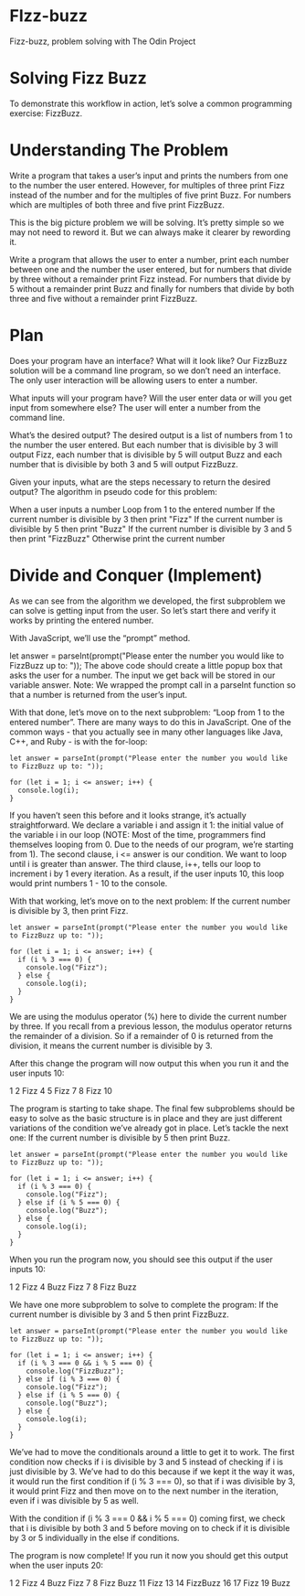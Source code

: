 # FIzz-buzz
Fizz-buzz, problem solving with The Odin Project

# Solving Fizz Buzz
To demonstrate this workflow in action, let’s solve a common programming exercise: FizzBuzz.

# Understanding The Problem
Write a program that takes a user’s input and prints the numbers from one to the number the user entered. However, for multiples of three print Fizz instead of the number and for the multiples of five print Buzz. For numbers which are multiples of both three and five print FizzBuzz.

This is the big picture problem we will be solving. It’s pretty simple so we may not need to reword it. But we can always make it clearer by rewording it.

Write a program that allows the user to enter a number, print each number between one and the number the user entered, but for numbers that divide by three without a remainder print Fizz instead. For numbers that divide by 5 without a remainder print Buzz and finally for numbers that divide by both three and five without a remainder print FizzBuzz.

# Plan
Does your program have an interface? What will it look like? Our FizzBuzz solution will be a command line program, so we don’t need an interface. The only user interaction will be allowing users to enter a number.

What inputs will your program have? Will the user enter data or will you get input from somewhere else? The user will enter a number from the command line.

What’s the desired output? The desired output is a list of numbers from 1 to the number the user entered. But each number that is divisible by 3 will output Fizz, each number that is divisible by 5 will output Buzz and each number that is divisible by both 3 and 5 will output FizzBuzz.

Given your inputs, what are the steps necessary to return the desired output? The algorithm in pseudo code for this problem:

When a user inputs a number
Loop from 1 to the entered number
If the current number is divisible by 3 then print "Fizz"
If the current number is divisible by 5 then print "Buzz"
If the current number is divisible by 3 and 5 then print "FizzBuzz"
Otherwise print the current number

# Divide and Conquer (Implement)
As we can see from the algorithm we developed, the first subproblem we can solve is getting input from the user. So let’s start there and verify it works by printing the entered number.

With JavaScript, we’ll use the “prompt” method.

let answer = parseInt(prompt("Please enter the number you would like to FizzBuzz up to: "));
The above code should create a little popup box that asks the user for a number. The input we get back will be stored in our variable answer. Note: We wrapped the prompt call in a parseInt function so that a number is returned from the user’s input.

With that done, let’s move on to the next subproblem: “Loop from 1 to the entered number”. There are many ways to do this in JavaScript. One of the common ways - that you actually see in many other languages like Java, C++, and Ruby - is with the for-loop:

```
let answer = parseInt(prompt("Please enter the number you would like to FizzBuzz up to: "));

for (let i = 1; i <= answer; i++) {
  console.log(i);
}
```

If you haven’t seen this before and it looks strange, it’s actually straightforward. We declare a variable i and assign it 1: the initial value of the variable i in our loop (NOTE: Most of the time, programmers find themselves looping from 0. Due to the needs of our program, we’re starting from 1). The second clause, i <= answer is our condition. We want to loop until i is greater than answer. The third clause, i++, tells our loop to increment i by 1 every iteration. As a result, if the user inputs 10, this loop would print numbers 1 - 10 to the console.

With that working, let’s move on to the next problem: If the current number is divisible by 3, then print Fizz.

```
let answer = parseInt(prompt("Please enter the number you would like to FizzBuzz up to: "));

for (let i = 1; i <= answer; i++) {
  if (i % 3 === 0) {
    console.log("Fizz");
  } else {
    console.log(i);
  }
}
```

We are using the modulus operator (%) here to divide the current number by three. If you recall from a previous lesson, the modulus operator returns the remainder of a division. So if a remainder of 0 is returned from the division, it means the current number is divisible by 3.

After this change the program will now output this when you run it and the user inputs 10:

1
2
Fizz
4
5
Fizz
7
8
Fizz
10

The program is starting to take shape. The final few subproblems should be easy to solve as the basic structure is in place and they are just different variations of the condition we’ve already got in place. Let’s tackle the next one: If the current number is divisible by 5 then print Buzz.

```
let answer = parseInt(prompt("Please enter the number you would like to FizzBuzz up to: "));

for (let i = 1; i <= answer; i++) {
  if (i % 3 === 0) {
    console.log("Fizz");
  } else if (i % 5 === 0) {
    console.log("Buzz");
  } else {
    console.log(i);
  }
}
```

When you run the program now, you should see this output if the user inputs 10:

1
2
Fizz
4
Buzz
Fizz
7
8
Fizz
Buzz

We have one more subproblem to solve to complete the program: If the current number is divisible by 3 and 5 then print FizzBuzz.

```
let answer = parseInt(prompt("Please enter the number you would like to FizzBuzz up to: "));

for (let i = 1; i <= answer; i++) {
  if (i % 3 === 0 && i % 5 === 0) {
    console.log("FizzBuzz");
  } else if (i % 3 === 0) {
    console.log("Fizz");
  } else if (i % 5 === 0) {
    console.log("Buzz");
  } else {
    console.log(i);
  }
}
```

We’ve had to move the conditionals around a little to get it to work. The first condition now checks if i is divisible by 3 and 5 instead of checking if i is just divisible by 3. We’ve had to do this because if we kept it the way it was, it would run the first condition if (i % 3 === 0), so that if i was divisible by 3, it would print Fizz and then move on to the next number in the iteration, even if i was divisible by 5 as well.

With the condition if (i % 3 === 0 && i % 5 === 0) coming first, we check that i is divisible by both 3 and 5 before moving on to check if it is divisible by 3 or 5 individually in the else if conditions.

The program is now complete! If you run it now you should get this output when the user inputs 20:

1
2
Fizz
4
Buzz
Fizz
7
8
Fizz
Buzz
11
Fizz
13
14
FizzBuzz
16
17
Fizz
19
Buzz
